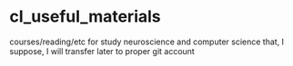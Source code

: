 # cl_useful_materials
courses/reading/etc for study neuroscience and computer science that,  I suppose, I will transfer later to proper git account

